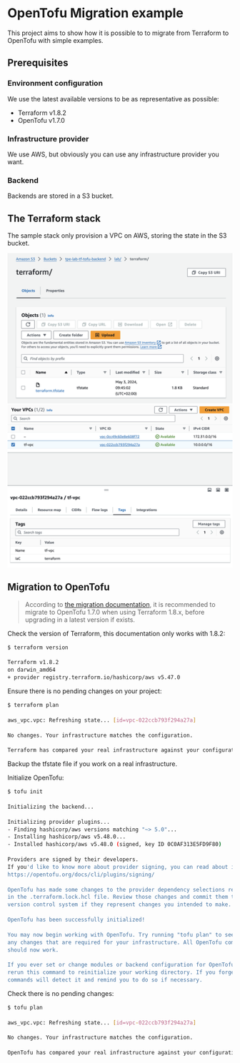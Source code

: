 # OpenTofu Migration example

This project aims to show how it is possible to to migrate from Terraform to OpenTofu with simple examples.

## Prerequisites

### Environment configuration

We use the latest available versions to be as representative as possible:
- Terraform v1.8.2
- OpenTofu v1.7.0

### Infrastructure provider

We use AWS, but obviously you can use any infrastructure provider you want. 

### Backend

Backends are stored in a S3 bucket.

## The Terraform stack

The sample stack only provision a VPC on AWS, storing the state in the S3 bucket.

![tf bucket](./images/tf-backend.png)
![tf vpc](./images/tf-vpc.png)

## Migration to OpenTofu

> According to [the migration documentation](https://opentofu.org/docs/intro/migration/terraform-1.8/), it is recommended to migrate to OpenTofu 1.7.0 when using Terraform 1.8.x, before upgrading in a latest version if exists. 

Check the version of Terraform, this documentation only works with 1.8.2:

```bash
$ terraform version

Terraform v1.8.2
on darwin_amd64
+ provider registry.terraform.io/hashicorp/aws v5.47.0
```

Ensure there is no pending changes on your project:

```bash
$ terraform plan

aws_vpc.vpc: Refreshing state... [id=vpc-022ccb793f294a27a]

No changes. Your infrastructure matches the configuration.

Terraform has compared your real infrastructure against your configuration and found no differences, so no changes are needed.
```

Backup the tfstate file if you work on a real infrastructure.

Initialize OpenTofu:

```bash
$ tofu init

Initializing the backend...

Initializing provider plugins...
- Finding hashicorp/aws versions matching "~> 5.0"...
- Installing hashicorp/aws v5.48.0...
- Installed hashicorp/aws v5.48.0 (signed, key ID 0C0AF313E5FD9F80)

Providers are signed by their developers.
If you'd like to know more about provider signing, you can read about it here:
https://opentofu.org/docs/cli/plugins/signing/

OpenTofu has made some changes to the provider dependency selections recorded
in the .terraform.lock.hcl file. Review those changes and commit them to your
version control system if they represent changes you intended to make.

OpenTofu has been successfully initialized!

You may now begin working with OpenTofu. Try running "tofu plan" to see
any changes that are required for your infrastructure. All OpenTofu commands
should now work.

If you ever set or change modules or backend configuration for OpenTofu,
rerun this command to reinitialize your working directory. If you forget, other
commands will detect it and remind you to do so if necessary.
```

Check there is no pending changes:

```bash
$ tofu plan

aws_vpc.vpc: Refreshing state... [id=vpc-022ccb793f294a27a]

No changes. Your infrastructure matches the configuration.

OpenTofu has compared your real infrastructure against your configuration and found no differences, so no changes are needed.
```
